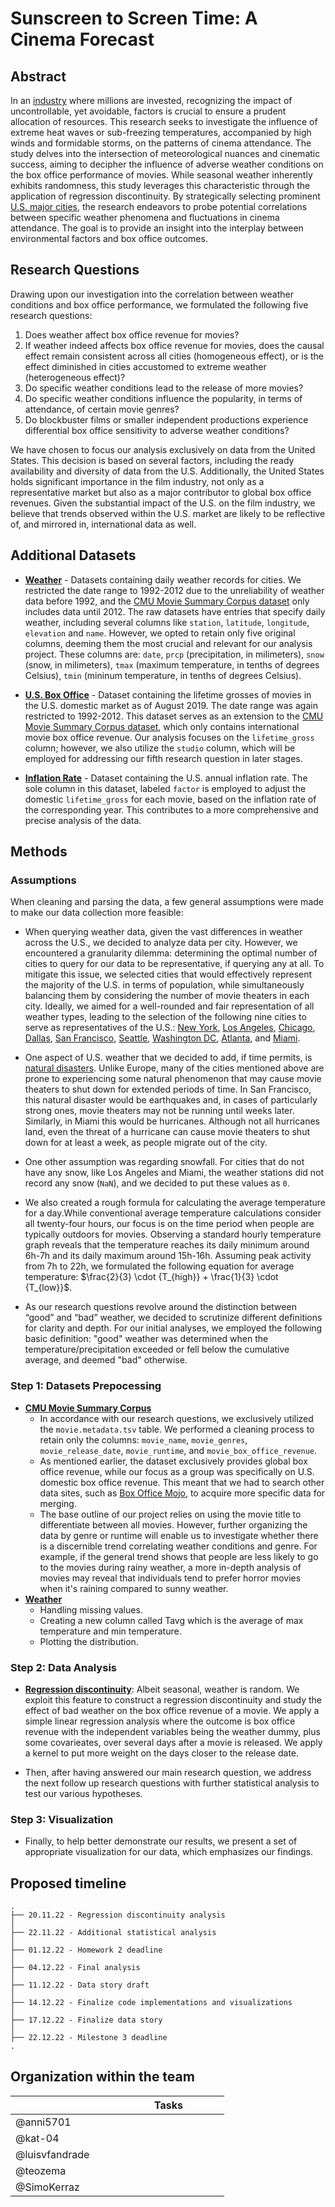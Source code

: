 # Sunscreen to Screen Time: A Cinema Forecast

## Abstract
In an [industry](https://en.wikipedia.org/wiki/Film_industry) where millions are invested, recognizing the impact of uncontrollable, yet avoidable, factors is crucial to ensure a prudent allocation of resources. This research seeks to investigate the influence of extreme heat waves or sub-freezing temperatures, accompanied by high winds and formidable storms, on the patterns of cinema attendance. The study delves into the intersection of meteorological nuances and cinematic success, aiming to decipher the influence of adverse weather conditions on the box office performance of movies. While seasonal weather inherently exhibits randomness, this study leverages this characteristic through the application of regression discontinuity. By strategically selecting prominent [U.S. major cities](https://en.wikipedia.org/wiki/Metropolitan_statistical_area), the research endeavors to probe potential correlations between specific weather phenomena and fluctuations in cinema attendance. The goal is to provide an insight into the interplay between environmental factors and box office outcomes.

## Research Questions
Drawing upon our investigation into the correlation between weather conditions and box office performance, we formulated the following five research questions:

1. Does weather affect box office revenue for movies?
2. If weather indeed affects box office revenue for movies, does the causal effect remain consistent across all cities (homogeneous effect), or is the effect diminished in cities accustomed to extreme weather (heterogeneous effect)?
3. Do specific weather conditions lead to the release of more movies?
4. Do specific weather conditions influence the popularity, in terms of attendance, of certain movie genres?
5. Do blockbuster films or smaller independent productions experience differential box office sensitivity to adverse weather conditions?

We have chosen to focus our analysis exclusively on data from the United States. This decision is based on several factors, including the ready availability and diversity of data from the U.S. Additionally, the United States holds significant importance in the film industry, not only as a representative market but also as a major contributor to global box office revenues. Given the substantial impact of the U.S. on the film industry, we believe that trends observed within the U.S. market are likely to be reflective of, and mirrored in, international data as well.

## Additional Datasets 
- [**Weather**](https://www.ncei.noaa.gov/) - Datasets containing daily weather records for cities. We restricted the date range to 1992-2012 due to the unreliability of weather data before 1992, and the [CMU Movie Summary Corpus dataset](http://www.cs.cmu.edu/~ark/personas/) only includes data until 2012. The raw datasets have entries that specify daily weather, including several columns like `station`, `latitude`, `longitude`, `elevation` and `name`. However, we opted to retain only five original columns, deeming them the most crucial and relevant for our analysis project. These columns are: `date`, `prcp` (precipitation, in milimeters), `snow` (snow, in milimeters), `tmax` (maximum temperature, in tenths of degrees Celsius), `tmin` (mininum temperature, in tenths of degrees Celsius).

- [**U.S. Box Office**](https://www.boxofficemojo.com/chart/top_lifetime_gross/) - Dataset containing the lifetime grosses of movies in the U.S. domestic market as of August 2019. The date range was again restricted to 1992-2012. This dataset serves as an extension to the [CMU Movie Summary Corpus dataset](http://www.cs.cmu.edu/~ark/personas/), which only contains international movie box office revenue. Our analysis focuses on the `lifetime_gross` column; however, we also utilize the `studio` column, which will be employed for addressing our fifth research question in later stages.

- [**Inflation Rate**](https://www.bls.gov/data/inflation_calculator.htm) - Dataset containing the U.S. annual inflation rate. The sole column in this dataset, labeled `factor` is employed to adjust the domestic `lifetime_gross` for each movie, based on the inflation rate of the corresponding year. This contributes to a more comprehensive and precise analysis of the data.

## Methods

### Assumptions

When cleaning and parsing the data, a few general assumptions were made to make our data collection more feasible:

- When querying weather data, given the vast differences in weather across the U.S., we decided to analyze data per city. However, we encountered a granularity dilemma: determining the optimal number of cities to query for our data to be representative, if querying any at all. To mitigate this issue, we selected cities that would effectively represent the majority of the U.S. in terms of population, while simultaneously balancing them by considering the number of movie theaters in each city. Ideally, we aimed for a well-rounded and fair representation of all weather types, leading to the selection of the following nine cities to serve as representatives of the U.S.: [New York](https://en.wikipedia.org/wiki/New_York_City), [Los Angeles](https://en.wikipedia.org/wiki/Los_Angeles), [Chicago](https://en.wikipedia.org/wiki/Chicago), [Dallas](https://en.wikipedia.org/wiki/Dallas), [San Francisco](https://en.wikipedia.org/wiki/San_Francisco), [Seattle](https://en.wikipedia.org/wiki/Seattle), [Washington DC](https://en.wikipedia.org/wiki/Washington,_D.C.), [Atlanta](https://en.wikipedia.org/wiki/Atlanta), and [Miami](https://en.wikipedia.org/wiki/Miami).

- One aspect of U.S. weather that we decided to add, if time permits, is [natural disasters](https://en.wikipedia.org/wiki/List_of_natural_disasters_in_the_United_States). Unlike Europe, many of the cities mentioned above are prone to experiencing some natural phenomenon that may cause movie theaters to shut down for extended periods of time. In San Francisco, this natural disaster would be earthquakes and, in cases of particularly strong ones, movie theaters may not be running until weeks later. Similarly, in Miami this would be hurricanes. Although not all hurricanes land, even the threat of a hurricane can cause movie theaters to shut down for at least a week, as people migrate out of the city.

- One other assumption was regarding snowfall. For cities that do not have any snow, like Los Angeles and Miami, the weather stations did not record any snow (`NaN`), and we decided to put these values as `0`.

- We also created a rough formula for calculating the average temperature for a day.While conventional average temperature calculations consider all twenty-four hours, our focus is on the time period when people are typically outdoors for movies. Observing a standard hourly temperature graph reveals that the temperature reaches its daily minimum around 6h-7h and its daily maximum around 15h-16h. Assuming peak activity from 7h to 22h, we formulated the following equation for average temperature: $\frac{2}{3} \cdot {T_{high}} + \frac{1}{3} \cdot {T_{low}}$.

- As our research questions revolve around the distinction between “good” and “bad” weather, we decided to scrutinize different definitions for clarity and depth. For our initial analyses, we employed the following basic definition: "good" weather was determined when the temperature/precipitation exceeded or fell below the cumulative average, and deemed "bad" otherwise.

### Step 1: Datasets Prepocessing
- [**CMU Movie Summary Corpus**](http://www.cs.cmu.edu/~ark/personas/)
    - In accordance with our research questions, we exclusively utilized the `movie.metadata.tsv` table. We performed a cleaning process to retain only the columns: `movie_name`, `movie_genres`, `movie_release_date`, `movie_runtime`, and `movie_box_office_revenue`. 
    - As mentioned earlier, the dataset exclusively provides global box office revenue, while our focus as a group was specifically on U.S. domestic box office revenue. This meant that we had to search other data sites, such as [Box Office Mojo](https://www.boxofficemojo.com/chart/top_lifetime_gross/), to acquire more specific data for merging. 
    - The base outline of our project relies on using the movie title to differentiate between all movies. However, further organizing the data by genre or runtime will enable us to investigate whether there is a discernible trend correlating weather conditions and genre. For example, if the general trend shows that people are less likely to go to the movies during rainy weather, a more in-depth analysis of movies may reveal that individuals tend to prefer horror movies when it's raining compared to sunny weather.
- [**Weather**](https://www.ncei.noaa.gov/)
    - Handling missing values.
    - Creating a new column called Tavg which is the average of max temperature and min temperature.
    - Plotting the distribution.

### Step 2: Data Analysis
- [**Regression discontinuity**](https://en.wikipedia.org/wiki/Regression_discontinuity_design): Albeit seasonal, weather is random. We exploit this feature to construct a regression discontinuity and study the effect of bad weather on the box office revenue of a movie. We apply a simple linear regression analysis where the outcome is box office revenue with the independent variables being the weather dummy, plus some covarieates, over several days after a movie is released. We apply a kernel to put more weight on the days closer to the release date.

- Then, after having answered our main research question, we address the next follow up research questions with further statistical analysis to test our various hypotheses.

### Step 3: Visualization
- Finally, to help better demonstrate our results, we present a set of appropriate visualization for our data, which emphasizes our findings.

## Proposed timeline
```
.
├── 20.11.22 - Regression discontinuity analysis
│  
├── 22.11.22 - Additional statistical analysis
│  
├── 01.12.22 - Homework 2 deadline
│    
├── 04.12.22 - Final analysis
│  
├── 11.12.22 - Data story draft
│  
├── 14.12.22 - Finalize code implementations and visualizations
│  
├── 17.12.22 - Finalize data story
│  
├── 22.12.22 - Milestone 3 deadline
.

```

## Organization within the team
<table class="tg" style="undefined;table-layout: fixed; width: 342px">
<colgroup>
<col style="width: 164px">
<col style="width: 178px">
</colgroup>
<thead>
  <tr>
    <th class="tg-0lax"></th>
    <th class="tg-0lax">Tasks</th>
  </tr>
</thead>
<tbody>
  <tr>
    <td class="tg-0lax">@anni5701</td>
    <td class="tg-0lax"></td>
  </tr>
  <tr>
    <td class="tg-0lax">@kat-04</td>
    <td class="tg-0lax"></td>
  </tr>
  <tr>
    <td class="tg-0lax">@luisvfandrade</td>
    <td class="tg-0lax"></td>
  </tr>
  <tr>
    <td class="tg-0lax">@teozema</td>
    <td class="tg-0lax"></td>
  </tr>
  <tr>
    <td class="tg-0lax">@SimoKerraz</td>
    <td class="tg-0lax"></td>
  </tr>
</tbody>
</table>